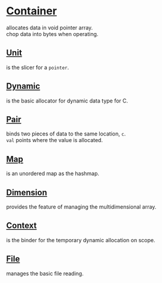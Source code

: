 # <a href="../README.md#Container">Container</a>
allocates data in void pointer array.  
chop data into bytes when operating.

## <a href="./Container/Unit.md" id="Unit">Unit</a>
is the slicer for a `pointer`.

## <a href="./Container/Dynamic.md" id="Dynamic">Dynamic</a>
is the basic allocator for dynamic data type for C.

## <a href="./Container/Pair.md" id="Pair">Pair</a>
binds two pieces of data to the same location, `c`.  
`val` points where the value is allocated.

## <a href="./Container/Map.md" id="Map">Map</a>
is an unordered map as the hashmap.

## <a href="./Container/Dimension.md" id="Dimension">Dimension</a>
provides the feature of managing the multidimensional array.

## <a href="./Container/Context.md" id="Context">Context</a>
is the binder for the temporary dynamic allocation on scope.

## <a href="./Container/File.md" id="File">File</a>
manages the basic file reading.  